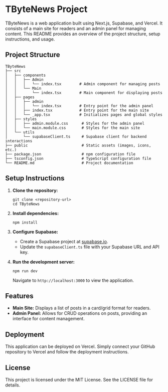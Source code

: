 # TByteNews Project

TByteNews is a web application built using Next.js, Supabase, and Vercel. It consists of a main site for readers and an admin panel for managing content. This README provides an overview of the project structure, setup instructions, and usage.

## Project Structure

```
TByteNews
├── src
│   ├── components
│   │   ├── Admin
│   │   │   └── index.tsx        # Admin component for managing posts
│   │   └── Main
│   │       └── index.tsx        # Main component for displaying posts
│   ├── pages
│   │   ├── admin
│   │   │   └── index.tsx        # Entry point for the admin panel
│   │   ├── index.tsx            # Entry point for the main site
│   │   └── _app.tsx             # Initializes pages and global styles
│   ├── styles
│   │   ├── admin.module.css      # Styles for the admin panel
│   │   └── main.module.css       # Styles for the main site
│   └── utils
│       └── supabaseClient.ts     # Supabase client for backend interactions
├── public                        # Static assets (images, icons, etc.)
├── package.json                  # npm configuration file
├── tsconfig.json                 # TypeScript configuration file
└── README.md                     # Project documentation
```

## Setup Instructions

1. **Clone the repository:**
   ```
   git clone <repository-url>
   cd TByteNews
   ```

2. **Install dependencies:**
   ```
   npm install
   ```

3. **Configure Supabase:**
   - Create a Supabase project at [supabase.io](https://supabase.io).
   - Update the `supabaseClient.ts` file with your Supabase URL and API key.

4. **Run the development server:**
   ```
   npm run dev
   ```
   Navigate to `http://localhost:3000` to view the application.

## Features

- **Main Site:** Displays a list of posts in a card/grid format for readers.
- **Admin Panel:** Allows for CRUD operations on posts, providing an interface for content management.

## Deployment

This application can be deployed on Vercel. Simply connect your GitHub repository to Vercel and follow the deployment instructions.

## License

This project is licensed under the MIT License. See the LICENSE file for details.